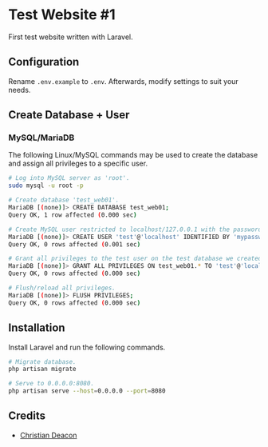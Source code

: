 # Test Website #1
First test website written with Laravel.

## Configuration
Rename `.env.example` to `.env`. Afterwards, modify settings to suit your needs.

## Create Database + User
### MySQL/MariaDB
The following Linux/MySQL commands may be used to create the database and assign all privileges to a specific user.

```bash
# Log into MySQL server as 'root'.
sudo mysql -u root -p

# Create database 'test_web01'.
MariaDB [(none)]> CREATE DATABASE test_web01;
Query OK, 1 row affected (0.000 sec)

# Create MySQL user restricted to localhost/127.0.0.1 with the password 'mypassword' (should be changed).
MariaDB [(none)]> CREATE USER 'test'@'localhost' IDENTIFIED BY 'mypassword';
Query OK, 0 rows affected (0.001 sec)

# Grant all privileges to the test user on the test database we created.
MariaDB [(none)]> GRANT ALL PRIVILEGES ON test_web01.* TO 'test'@'localhost';
Query OK, 0 rows affected (0.000 sec)

# Flush/reload all privileges.
MariaDB [(none)]> FLUSH PRIVILEGES;
Query OK, 0 rows affected (0.000 sec)
```

## Installation
Install Laravel and run the following commands.

```bash
# Migrate database.
php artisan migrate

# Serve to 0.0.0.0:8080.
php artisan serve --host=0.0.0.0 --port=8080
```

## Credits
* [Christian Deacon](https://github.com/gamemann)